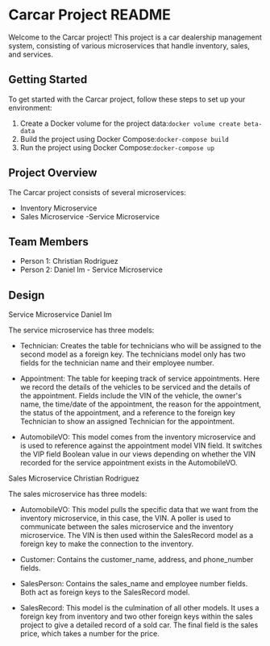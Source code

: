 # Carcar Project README
Welcome to the Carcar project! This project is a car dealership management system, consisting of various microservices that handle inventory, sales, and services.

## Getting Started
To get started with the Carcar project, follow these steps to set up your environment:

1. Create a Docker volume for the project data:`docker volume create beta-data`
2. Build the project using Docker Compose:`docker-compose build`
3. Run the project using Docker Compose:`docker-compose up`

## Project Overview
The Carcar project consists of several microservices:

- Inventory Microservice
- Sales Microservice
-Service Microservice

## Team Members
- Person 1: Christian Rodriguez
- Person 2: Daniel Im - Service Microservice

## Design
Service Microservice
Daniel Im

The service microservice has three models:

- Technician: Creates the table for technicians who will be assigned to the second model as a foreign key. The technicians model only has two fields for the technician name and their employee number.

- Appointment: The table for keeping track of service appointments. Here we record the details of the vehicles to be serviced and the details of the appointment. Fields include the VIN of the vehicle, the owner's name, the time/date of the appointment, the reason for the appointment, the status of the appointment, and a reference to the foreign key Technician to show an assigned Technician for the appointment.

- AutomobileVO: This model comes from the inventory microservice and is used to reference against the appointment model VIN field. It switches the VIP field Boolean value in our views depending on whether the VIN recorded for the service appointment exists in the AutomobileVO.

Sales Microservice
Christian Rodriguez

The sales microservice has three models:

- AutomobileVO: This model pulls the specific data that we want from the inventory microservice, in this case, the VIN. A poller is used to communicate between the sales microservice and the inventory microservice. The VIN is then used within the SalesRecord model as a foreign key to make the connection to the inventory.

- Customer: Contains the customer_name, address, and phone_number fields.

- SalesPerson: Contains the sales_name and employee number fields. Both act as foreign keys to the SalesRecord model.

- SalesRecord: This model is the culmination of all other models. It uses a foreign key from inventory and two other foreign keys within the sales project to give a detailed record of a sold car. The final field is the sales price, which takes a number for the price.
